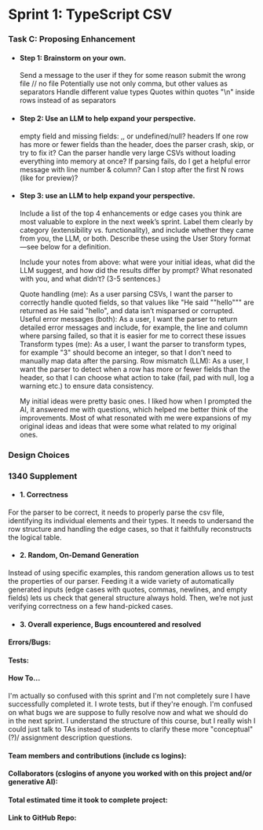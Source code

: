 # Sprint 1: TypeScript CSV

### Task C: Proposing Enhancement

- #### Step 1: Brainstorm on your own.
    Send a message to the user if they for some reason submit the wrong file // no file
    Potentially use not only comma, but other values as separators
    Handle different value types 
    Quotes within quotes 
    "\n" inside rows instead of as separators

- #### Step 2: Use an LLM to help expand your perspective.
    empty field and missing fields: ,, or undefined/null?
    headers
    If one row has more or fewer fields than the header, does the parser crash, skip, or try to fix it?
    Can the parser handle very large CSVs without loading everything into memory at once?
    If parsing fails, do I get a helpful error message with line number & column?
    Can I stop after the first N rows (like for preview)?

- #### Step 3: use an LLM to help expand your perspective.

    Include a list of the top 4 enhancements or edge cases you think are most valuable to explore in the next week’s sprint. Label them clearly by category (extensibility vs. functionality), and include whether they came from you, the LLM, or both. Describe these using the User Story format—see below for a definition. 

    Include your notes from above: what were your initial ideas, what did the LLM suggest, and how did the results differ by prompt? What resonated with you, and what didn’t? (3-5 sentences.) 

    Quote handling (me):
    As a user parsing CSVs, I want the parser to correctly handle quoted fields, so that values like "He said ""hello""" are returned as He said "hello", and data isn’t misparsed or corrupted.
    Useful error messages (both):
    As a user, I want the parser to return detailed error messages and include, for example, the line and column where parsing failed, so that it is easier for me to correct these issues
    Transform types (me):
    As a user, I want the parser to transform types, for example "3" should become an integer, so that I don't need to manually map data after the parsing.
    Row mismatch (LLM):
    As a user, I want the parser to detect when a row has more or fewer fields than the header, so that I can choose what action to take (fail, pad with null, log a warning etc.) to ensure data consistency.

    My initial ideas were pretty basic ones. I liked how when I prompted the AI, it answered me with questions, which helped me better think of the improvements. Most of what resonated with me were expansions of my original ideas and ideas that were some what related to my original ones.


### Design Choices

### 1340 Supplement

- #### 1. Correctness

For the parser to be correct, it needs to properly parse the csv file, identifying its individual elements and their types. It needs to undersand the row structure and handling the edge cases, so that it faithfully reconstructs the logical table.

- #### 2. Random, On-Demand Generation

Instead of using specific examples, this random generation allows us to test the properties of our parser. Feeding it a wide variety of automatically generated inputs (edge cases with quotes, commas, newlines, and empty fields) lets us check that general structure always hold. Then, we’re not just verifying correctness on a few hand-picked cases.

- #### 3. Overall experience, Bugs encountered and resolved
#### Errors/Bugs:
#### Tests:
#### How To…

I'm actually so confused with this sprint and I'm not completely sure I have successfully completed it. I wrote tests, but if they're enough. I'm confused on what bugs we are suppose to fully resolve now and what we should do in the next sprint. I understand the structure of this course, but I really wish I could just talk to TAs instead of students to clarify these more "conceptual"(?)/ assignment description questions.

#### Team members and contributions (include cs logins):

#### Collaborators (cslogins of anyone you worked with on this project and/or generative AI):
#### Total estimated time it took to complete project:
#### Link to GitHub Repo:  
